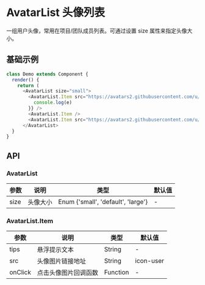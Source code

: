 AvatarList 头像列表
===

一组用户头像，常用在项目/团队成员列表。可通过设置 size 属性来指定头像大小。

## 基础示例

<!--DemoStart--> 
```js
class Demo extends Component {
  render() {
    return (
      <AvatarList size="small">
        <AvatarList.Item src="https://avatars2.githubusercontent.com/u/1680273?s=40&v=4" tips="avatar" onClick={(e) => {
          console.log(e)
        }} />
        <AvatarList.Item />
        <AvatarList.Item src="https://avatars2.githubusercontent.com/u/1680273?s=40&v=4" />
      </AvatarList>
  }
}
```
<!--End-->

## API

### AvatarList

| 参数 | 说明 | 类型 | 默认值 |
|--------- |-------- |--------- |-------- |
| size | 头像大小 | Enum {'small', 'default', 'large'} | - |

### AvatarList.Item

| 参数 | 说明 | 类型 | 默认值 |
|--------- |-------- |--------- |-------- |
| tips        | 悬浮提示文本 | String | - |
| src | 头像图片链接地址 | String | icon-user |
| onClick | 点击头像图片回调函数 | Function | - |
